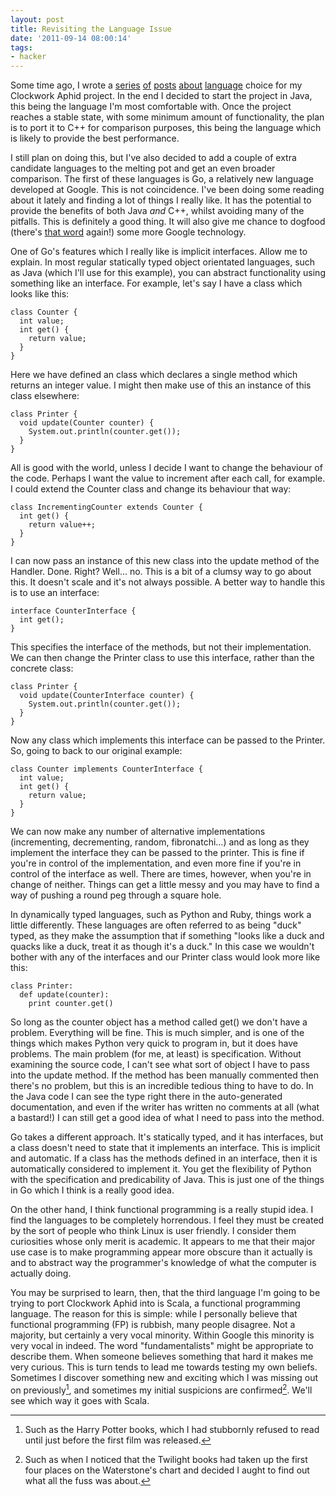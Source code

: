 ```yaml
---
layout: post
title: Revisiting the Language Issue
date: '2011-09-14 08:00:14'
tags:
- hacker
---
```


Some time ago, I wrote a [series][] [of][] [posts][] [about][] [language][] choice for my Clockwork Aphid project. In the end I decided to start the project in Java, this being the language I'm most comfortable with. Once the project reaches a stable state, with some minimum amount of functionality, the plan is to port it to C++ for comparison purposes, this being the language which is likely to provide the best performance. 

[series]: /2010/10/09/youre-speaking-my-language-baby-part-1-introduction
[of]: /2010/10/10/youre-speaking-my-language-baby-part-2-java
[posts]: /2010/10/11/youre-speaking-my-language-baby-part-3-c
[about]: /2010/10/12/youre-speaking-my-language-baby-part-4-objective-c
[language]: /2010/10/13/youre-speaking-my-language-baby-part-5-conclusion

I still plan on doing this, but I've also decided to add a couple of extra candidate languages to the melting pot and get an even broader comparison. The first of these languages is Go, a relatively new language developed at Google. This is not coincidence. I've been doing some reading about it lately and finding a lot of things I really like. It has the potential to provide the benefits of both Java _and_ C++, whilst avoiding many of the pitfalls. This is definitely a good thing. It will also give me chance to dogfood (there's [that word] again!) some more Google technology.  

<!-- More -->

One of Go's features which I really like is implicit interfaces. Allow me to explain. In most regular statically typed object orientated languages, such as Java (which I'll use for this example), you can abstract functionality using something like an interface. For example, let's say I have a class which looks like this: 

[that word]: /2011/08/26/dogfood-nom-nom-nom
    
```
class Counter {
  int value;
  int get() {
    return value;
  }
}
```

Here we have defined an class which declares a single method which returns an integer value. I might then make use of this an instance of this class elsewhere: 
    
```
class Printer {
  void update(Counter counter) {
	System.out.println(counter.get());
  }
}
```

All is good with the world, unless I decide I want to change the behaviour of the code. Perhaps I want the value to increment after each call, for example. I could extend the Counter class and change its behaviour that way: 
    
```
class IncrementingCounter extends Counter {
  int get() {
	return value++;
  }
}
```

I can now pass an instance of this new class into the update method of the Handler. Done. Right? Well... no. This is a bit of a clumsy way to go about this. It doesn't scale and it's not always possible. A better way to handle this is to use an interface: 
    
```
interface CounterInterface {
  int get();
}
```

This specifies the interface of the methods, but not their implementation. We can then change the Printer class to use this interface, rather than the concrete class: 
    
```
class Printer {
  void update(CounterInterface counter) {
	System.out.println(counter.get());
  }
}
```

Now any class which implements this interface can be passed to the Printer. So, going to back to our original example: 

```
class Counter implements CounterInterface {
  int value;
  int get() {
	return value;
  }
}
```

We can now make any number of alternative implementations (incrementing, decrementing, random, fibronatchi…) and as long as they implement the interface they can be passed to the printer. This is fine if you're in control of the implementation, and even more fine if you're in control of the interface as well. There are times, however, when you're in change of neither. Things can get a little messy and you may have to find a way of pushing a round peg through a square hole.  

In dynamically typed languages, such as Python and Ruby, things work a little differently. These languages are often referred to as being "duck" typed, as they make the assumption that if something "looks like a duck and quacks like a duck, treat it as though it's a duck." In this case we wouldn't bother with any of the interfaces and our Printer class would look more like this: 
    
```
class Printer:
  def update(counter):
    print counter.get()
```

So long as the counter object has a method called get() we don't have a problem. Everything will be fine. This is much simpler, and is one of the things which makes Python very quick to program in, but it does have problems. The main problem (for me, at least) is specification. Without examining the source code, I can't see what sort of object I have to pass into the update method. If the method has been manually commented then there's no problem, but this is an incredible tedious thing to have to do. In the Java code I can see the type right there in the auto-generated documentation, and even if the writer has written no comments at all (what a bastard!) I can still get a good idea of what I need to pass into the method.  

Go takes a different approach. It's statically typed, and it has interfaces, but a class doesn't need to state that it implements an interface. This is implicit and automatic. If a class has the methods defined in an interface, then it is automatically considered to implement it. You get the flexibility of Python with the specification and predicability of Java. This is just one of the things in Go which I think is a really good idea.  

On the other hand, I think functional programming is a really stupid idea. I find the languages to be completely horrendous. I feel they must be created by the sort of people who think Linux is user friendly. I consider them curiosities whose only merit is academic. It appears to me that their major use case is to make programming appear more obscure than it actually is and to abstract way the programmer's knowledge of what the computer is actually doing.  

You may be surprised to learn, then, that the third language I'm going to be trying to port Clockwork Aphid into is Scala, a functional programming language. The reason for this is simple: while I personally believe that functional programming (FP) is rubbish, many people disagree. Not a majority, but certainly a very vocal minority. Within Google this minority is very vocal in indeed. The word "fundamentalists" might be appropriate to describe them. When someone believes something that hard it makes me very curious. This is turn tends to lead me towards testing my own beliefs. Sometimes I discover something new and exciting which I was missing out on previously[^1], and sometimes my initial suspicions are confirmed[^2]. We'll see which way it goes with Scala.  

[^1]: Such as the Harry Potter books, which I had stubbornly refused to read until just before the first film was released.  
[^2]: Such as when I noticed that the Twilight books had taken up the first four places on the Waterstone's chart and decided I aught to find out what all the fuss was about.
